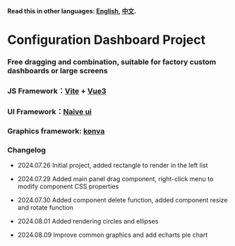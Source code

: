 **Read this in other languages: [English](README_EN.md), [中文](README.md).**

# Configuration Dashboard Project
### Free dragging and combination, suitable for factory custom dashboards or large screens
### JS Framework：[Vite](https://vitejs.dev/) + [Vue3](https://vuejs.org/)
### UI Framework：[Naive ui](https://www.naiveui.com/)
### Graphics framework: [konva](https://konvajs.org/)

### Changelog
- 2024.07.26 Initial project, added rectangle to render in the left list
* 2024.07.29 Added main panel drag component, right-click menu to modify component CSS properties
+ 2024.07.30 Added component delete function, added component resize and rotate function
- 2024.08.01 Added rendering circles and ellipses
* 2024.08.09 Improve common graphics and add echarts pie chart